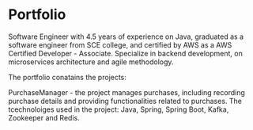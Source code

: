 # Portfolio
Software Engineer with 4.5 years of experience on Java, graduated as a software engineer from SCE college, and certified by AWS as a AWS Certified Developer - Associate. Specialize in backend development, on microservices architecture and agile methodology.

The portfolio conatains the projects:

PurchaseManager - the project manages purchases, including recording purchase details and providing functionalities related to purchases. The tcechnoloiges used in the project: Java, Spring, Spring Boot, Kafka, Zookeeper and Redis.
